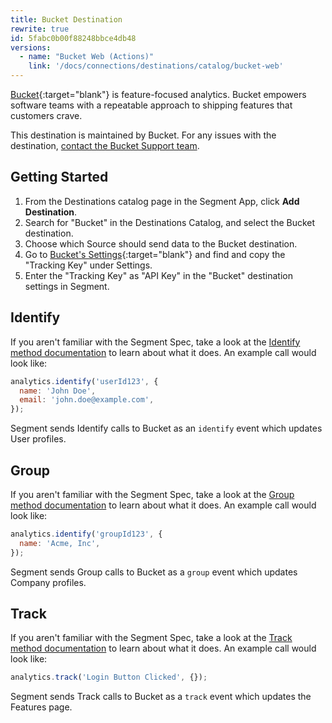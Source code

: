 ```yaml
---
title: Bucket Destination
rewrite: true
id: 5fabc0b00f88248bbce4db48
versions:
  - name: "Bucket Web (Actions)"
    link: '/docs/connections/destinations/catalog/bucket-web'
---
```


[Bucket](https://bucket.co/?utm_source=segmentio&utm_medium=docs&utm_campaign=partners){:target="blank"} is feature-focused analytics. Bucket empowers software teams with a repeatable approach to shipping features that customers crave.

This destination is maintained by Bucket. For any issues with the destination, [contact the Bucket Support team](mailto:support@bucket.co).

## Getting Started



1. From the Destinations catalog page in the Segment App, click **Add Destination**.
2. Search for "Bucket" in the Destinations Catalog, and select the Bucket destination.
3. Choose which Source should send data to the Bucket destination.
4. Go to [Bucket's Settings](https://app.bucket.co){:target="blank"} and find and copy the "Tracking Key" under Settings.
5. Enter the "Tracking Key" as "API Key" in the "Bucket" destination settings in Segment.

## Identify

If you aren't familiar with the Segment Spec, take a look at the [Identify method documentation](/docs/connections/spec/identify/) to learn about what it does. An example call would look like:

```js
analytics.identify('userId123', {
  name: 'John Doe',
  email: 'john.doe@example.com',
});
```

Segment sends Identify calls to Bucket as an `identify` event which updates User profiles.

## Group

If you aren't familiar with the Segment Spec, take a look at the [Group method documentation](/docs/connections/spec/group/) to learn about what it does. An example call would look like:

```js
analytics.identify('groupId123', {
  name: 'Acme, Inc',
});
```

Segment sends Group calls to Bucket as a `group` event which updates Company profiles.

## Track

If you aren't familiar with the Segment Spec, take a look at the [Track method documentation](/docs/connections/spec/track/) to learn about what it does. An example call would look like:

```js
analytics.track('Login Button Clicked', {});
```

Segment sends Track calls to Bucket as a `track` event which updates the Features page.
